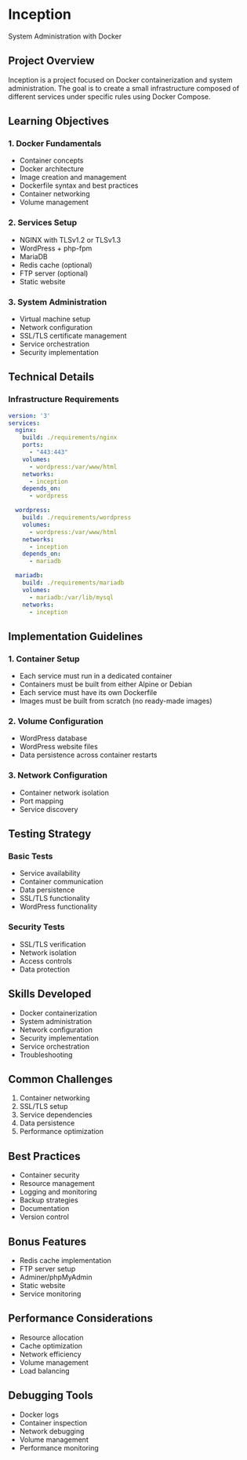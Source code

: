 # Inception
System Administration with Docker

## Project Overview
Inception is a project focused on Docker containerization and system administration. The goal is to create a small infrastructure composed of different services under specific rules using Docker Compose.

## Learning Objectives

### 1. Docker Fundamentals
- Container concepts
- Docker architecture
- Image creation and management
- Dockerfile syntax and best practices
- Container networking
- Volume management

### 2. Services Setup
- NGINX with TLSv1.2 or TLSv1.3
- WordPress + php-fpm
- MariaDB
- Redis cache (optional)
- FTP server (optional)
- Static website

### 3. System Administration
- Virtual machine setup
- Network configuration
- SSL/TLS certificate management
- Service orchestration
- Security implementation

## Technical Details

### Infrastructure Requirements
```yaml
version: '3'
services:
  nginx:
    build: ./requirements/nginx
    ports:
      - "443:443"
    volumes:
      - wordpress:/var/www/html
    networks:
      - inception
    depends_on:
      - wordpress

  wordpress:
    build: ./requirements/wordpress
    volumes:
      - wordpress:/var/www/html
    networks:
      - inception
    depends_on:
      - mariadb

  mariadb:
    build: ./requirements/mariadb
    volumes:
      - mariadb:/var/lib/mysql
    networks:
      - inception
```

## Implementation Guidelines

### 1. Container Setup
- Each service must run in a dedicated container
- Containers must be built from either Alpine or Debian
- Each service must have its own Dockerfile
- Images must be built from scratch (no ready-made images)

### 2. Volume Configuration
- WordPress database
- WordPress website files
- Data persistence across container restarts

### 3. Network Configuration
- Container network isolation
- Port mapping
- Service discovery

## Testing Strategy

### Basic Tests
- Service availability
- Container communication
- Data persistence
- SSL/TLS functionality
- WordPress functionality

### Security Tests
- SSL/TLS verification
- Network isolation
- Access controls
- Data protection

## Skills Developed
- Docker containerization
- System administration
- Network configuration
- Security implementation
- Service orchestration
- Troubleshooting

## Common Challenges
1. Container networking
2. SSL/TLS setup
3. Service dependencies
4. Data persistence
5. Performance optimization

## Best Practices
- Container security
- Resource management
- Logging and monitoring
- Backup strategies
- Documentation
- Version control

## Bonus Features
- Redis cache implementation
- FTP server setup
- Adminer/phpMyAdmin
- Static website
- Service monitoring

## Performance Considerations
- Resource allocation
- Cache optimization
- Network efficiency
- Volume management
- Load balancing

## Debugging Tools
- Docker logs
- Container inspection
- Network debugging
- Volume management
- Performance monitoring
